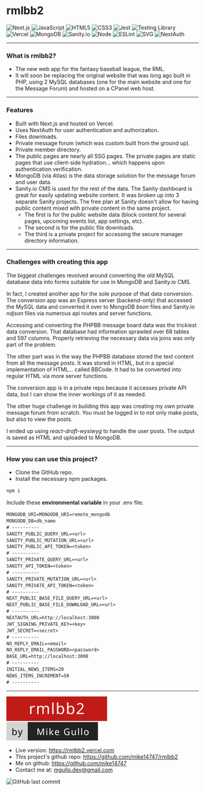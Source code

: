 # rmlbb2

![Next.js](https://img.shields.io/badge/Next.js-000000?style=flat-square&logo=nextdotjs&logoColor=f5f5f5 'Next.js')
![JavaScript](https://img.shields.io/badge/JavaScript-F7DF1E?style=flat-square&logo=javascript&logoColor=000000 'JavaScript')
![HTML5](https://img.shields.io/badge/HTML5-E34F26?style=flat-square&logo=html5&logoColor=ffffff 'HTML5')
![CSS3](https://img.shields.io/badge/CSS3-1572B6?style=flat-square&logo=css3&logoColor=f5f5f5 'CSS3')
![Jest](https://img.shields.io/badge/Jest-C21325?style=flat-square&logo=jest&logoColor=f5f5f5 'Jest')
![Testing Library](https://img.shields.io/badge/Testing%20Library-E33332?style=flat-square&logo=testinglibrary&logoColor=ffffff 'Testing Library')
![Vercel](https://img.shields.io/badge/Vercel-000000?style=flat-square&logo=vercel&logoColor=f5f5f5 'Vercel')
![MongoDB](https://img.shields.io/badge/MongoDB-4EA94B?style=flat-square&logo=mongodb&logoColor=ffffff 'MongoDB')
![Sanity.io](https://img.shields.io/badge/S-Sanity.io-000000.svg?style=flat-square&colorA=F03E2F 'Sanity.io')
![Node](https://img.shields.io/badge/Node-339933?style=flat-square&logo=nodedotjs&logoColor=ffffff 'Node')
![ESLint](https://img.shields.io/badge/ESLint-4B32C3?style=flat-square&logo=eslint&logoColor=f5f5f5 'ESLint')
![SVG](https://img.shields.io/badge/SVG-FFB13B?style=flat-square&logo=svg&logoColor=ffffff "SVG")
![NextAuth](https://img.shields.io/badge/N-NextAuth-7C14D7.svg?style=flat-square&colorA=1BAFEF 'NextAuth')

---

### What is rmlbb2?

-   The new web app for the fantasy baseball league, the RML.
-   It will soon be replacing the original website that was long ago built in PHP, using 2 MySQL databases (one for the main website and one for the Message Forum) and hosted on a CPanel web host.

---

### Features

-   Built with Next.js and hosted on Vercel.
-   Uses NextAuth for user authentication and authorization.
-   Files downloads.
-   Private message forum (which was custom built from the ground up).
-   Private member directory.
-   The public pages are nearly all SSG pages. The private pages are static pages that use client-side hydration... which happens upon authentication verification.
-   MongoDB (via Atlas) is the data storage solution for the message forum and user data.
-   Sanity.io CMS is used for the rest of the data. The Sanity dashboard is great for easily updating website content. It was broken up into 3 separate Sanity projects. The free plan at Sanity doesn't allow for having public content mixed with private content in the same project.
    -   The first is for the public website data (block content for several pages, upcoming events list, app settings, etc).
    -   The second is for the public file downloads.
    -   The third is a private project for accessing the secure manager directory information.

---

### Challenges with creating this app

The biggest challenges revolved around converting the old MySQL database data into forms suitable for use in MongoDB and Sanity.io CMS.

In fact, I created another app for the sole purpose of that data conversion. The conversion app was an Express server (backend-only) that accessed the MySQL data and converted it over to MongoDB _bson_ files and Sanity.io _ndjson_ files via numerous api routes and server functions.

Accessing and converting the PHPBB message board data was the trickiest data conversion. That database had information sprawled over 68 tables and 597 columns. Properly retrieving the necessary data via joins was only part of the problem.

The other part was in the way the PHPBB database stored the text content from all the message posts. It was stored in HTML, but in a special implementation of HTML... called BBCode. It had to be converted into regular HTML via more server functions.

The conversion app is in a private repo because it accesses private API data, but I can show the inner workings of it as needed.

The other huge challenge in building this app was creating my own private message forum from scratch. You must be logged in to not only make posts, but also to view the posts.

I ended up using _react-draft-wysiwyg_ to handle the user posts. The output is saved as HTML and uploaded to MongoDB.

---

### How you can use this project?

-   Clone the GitHub repo.
-   Install the necessary npm packages.

```bash
npm i
```

Include these **environmental variable** in your .env file:

```txt
MONGODB_URI=MONGODB_URI=remote_mongodb
MONGODB_DB=db_name
# ----------
SANITY_PUBLIC_QUERY_URL=<url>
SANITY_PUBLIC_MUTATION_URL=<url>
SANITY_PUBLIC_API_TOKEN=<token>
# ----------
SANITY_PRIVATE_QUERY_URL=<url>
SANITY_API_TOKEN=<token>
# ----------
SANITY_PRIVATE_MUTATION_URL=<url>
SANITY_PRIVATE_API_TOKEN=<token>
# ----------
NEXT_PUBLIC_BASE_FILE_QUERY_URL=<url>
NEXT_PUBLIC_BASE_FILE_DOWNLOAD_URL=<url>
# ----------
NEXTAUTH_URL=http://localhost:3000
JWT_SIGNING_PRIVATE_KEY=<key>
JWT_SECRET=<secret>
# ----------
NO_REPLY_EMAIL=<email>
NO_REPLY_EMAIL_PASSWORD=<password>
BASE_URL=http://localhost:3000
# ----------
INITIAL_NEWS_ITEMS=20
NEWS_ITEMS_INCREMENT=50
# ----------
```

---

![rmlbb2](project_name.svg "rmlbb2")
![by Mike Gullo](author.svg "by Mike Gullo")

-   Live version: https://rmlbb2.vercel.com
-   This project's github repo: https://github.com/mike14747/rmlbb2
-   Me on github: https://github.com/mike14747
-   Contact me at: mgullo.dev@gmail.com

![GitHub last commit](https://img.shields.io/github/last-commit/mike14747/rmlbb2?style=for-the-badge)
